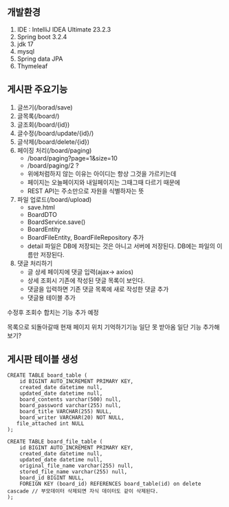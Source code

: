 ## 개발환경
1. IDE : IntelliJ IDEA Ultimate 23.2.3
2. Spring boot 3.2.4
3. jdk 17
4. mysql
5. Spring data JPA
6. Thymeleaf

## 게시판 주요기능
1. 글쓰기(/borad/save)
2. 글목록(/board/)
3. 글조회(/board/{id})
4. 글수정(/board/update/{id}/)
5. 글삭제(/board/delete/{id})
6. 페이징 처리(/board/paging)
    - /board/paging?page=1&size=10
    - /board/paging/2 ?
    - 위에처럼하지 않는 이유는 아이디는 항상 그것을 가르키는데 
    - 페이지는 오늘페이지와 내일페이지는 그때그때 다르기 때문에
    - REST API는 주소만으로 자원을 식별하자는 뜻
7. 파일 업로드(/board/upload)
   - save.html
   - BoardDTO
   - BoardService.save()
   - BoardEntity
   - BoardFileEntity, BoardFileRepository 추가
   - detail
   파일은 DB에 저장되는 것은 아니고 서버에 저장된다.
   DB에는 파일의 이름만 저장된다.
8. 댓글 처리하기
   - 글 상세 페이지에 댓글 입력(ajax-> axios)
   - 상세 조회시 기존에 작성된 댓글 목록이 보인다.
   - 댓글을 입력하면 기존 댓글 목록에 새로 작성한 댓글 추가
   - 댓글용 테이블 추가

수정후 조회수 합치는 기능 추가 예정

목록으로 되돌아갈때 현재 페이지 위치 기억하기기능 일단 못 받아옴 일단 기능 추가해보기?


## 게시판 테이블 생성
```
CREATE TABLE board_table (
    id BIGINT AUTO_INCREMENT PRIMARY KEY,
    created_date datetime null,
    updated_date datetime null,
    board_contents varchar(500) null, 
    board_password varchar(255) null,
    board_title VARCHAR(255) NULL,
    board_writer VARCHAR(20) NOT NULL,
   file_attached int NULL 
);

CREATE TABLE board_file_table (
    id BIGINT AUTO_INCREMENT PRIMARY KEY,
    created_date datetime null,
    updated_date datetime null,
    original_file_name varchar(255) null,
    stored_file_name varchar(255) null,
    board_id BIGINT NULL,
    FOREIGN KEY (board_id) REFERENCES board_table(id) on delete cascade // 부모데이터 삭제되면 자식 데이터도 같이 삭제된다.
);
```
